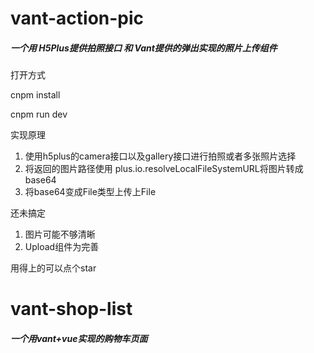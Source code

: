 # vant-action-pic
<h5>
一个用 H5Plus提供拍照接口 和 Vant提供的弹出实现的照片上传组件</h5>

打开方式

cnpm install

cnpm run dev

实现原理

1. 使用h5plus的camera接口以及gallery接口进行拍照或者多张照片选择
2. 将返回的图片路径使用 plus.io.resolveLocalFileSystemURL将图片转成base64
3. 将base64变成File类型上传上File

还未搞定

1. 图片可能不够清晰
2. Upload组件为完善

用得上的可以点个star 


# vant-shop-list

<h5>
一个用vant+vue实现的购物车页面</h5>
